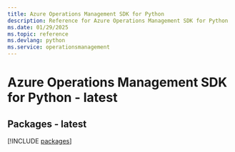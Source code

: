 ```yaml
---
title: Azure Operations Management SDK for Python
description: Reference for Azure Operations Management SDK for Python
ms.date: 01/29/2025
ms.topic: reference
ms.devlang: python
ms.service: operationsmanagement
---
```

# Azure Operations Management SDK for Python - latest
## Packages - latest
[!INCLUDE [packages](operations-management-index.md)]